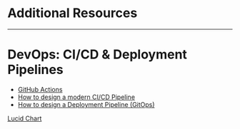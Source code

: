 # Additional Resources


-----
# DevOps: CI/CD & Deployment Pipelines


- [GitHub Actions](https://github.com/features/actions)
- [How to design a modern CI/CD Pipeline](https://www.youtube.com/watch?v=KnSBNd3b0qI)
- [How to design a Deployment Pipeline (GitOps)](https://www.youtube.com/watch?v=pJ9f7w4AxtU)



[Lucid Chart](https://lucid.app/lucidspark/737d9984-ac98-4b84-8c00-89d583303e71/edit?beaconFlowId=47DC17D8D17A5958&invitationId=inv_5a2a9d16-3ed0-423e-98bc-a865ab68c970&page=0_0#)